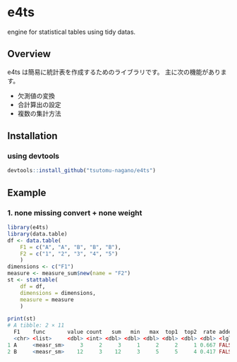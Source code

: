 # e4ts
engine for statistical tables using tidy datas.

## Overview
e4ts は簡易に統計表を作成するためのライブラリです。
主に次の機能があります。
- 欠測値の変換
- 合計算出の設定
- 複数の集計方法

## Installation
### using devtools
```R
devtools::install_github("tsutomu-nagano/e4ts")
```

## Example
### 1. none missing convert + none weight
```R
library(e4ts)
library(data.table)
df <- data.table(
	F1 = c("A", "A", "B", "B", "B"),
	F2 = c("1", "2", "3", "4", "5")
	)
dimensions <- c("F1")
measure <- measure_sum$new(name = "F2")
st <- stattable(
	df = df,
	dimensions = dimensions,
	measure = measure
	)

print(st)
# A tibble: 2 × 11
  F1    func       value count   sum   min   max  top1  top2  rate added
  <chr> <list>     <dbl> <int> <dbl> <dbl> <dbl> <dbl> <dbl> <dbl> <lgl>
1 A     <measr_sm>     3     2     3     1     2     2     1 0.667 FALSE
2 B     <measr_sm>    12     3    12     3     5     5     4 0.417 FALSE

```

